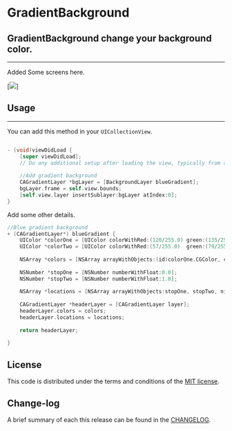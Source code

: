 
GradientBackground
=========

## GradientBackground change your background color.
------------
 Added Some screens here.
 
[![](https://github.com/pawankv89/GradientBackground/blob/master/images/screen_01.png)]

## Usage
------------
 You can add this method in your `UICollectionView`.


```objective-c

- (void)viewDidLoad {
    [super viewDidLoad];
    // Do any additional setup after loading the view, typically from a nib.
    
    //Add gradient background
    CAGradientLayer *bgLayer = [BackgroundLayer blueGradient];
    bgLayer.frame = self.view.bounds;
    [self.view.layer insertSublayer:bgLayer atIndex:0];
}

```

Add some other details.

```objective-c
//Blue gradient background
+ (CAGradientLayer*) blueGradient {
    UIColor *colorOne = [UIColor colorWithRed:(120/255.0) green:(135/255.0) blue:(150/255.0) alpha:1.0];
    UIColor *colorTwo = [UIColor colorWithRed:(57/255.0)  green:(79/255.0)  blue:(96/255.0)  alpha:1.0];
    
    NSArray *colors = [NSArray arrayWithObjects:(id)colorOne.CGColor, colorTwo.CGColor, nil];
    
    NSNumber *stopOne = [NSNumber numberWithFloat:0.0];
    NSNumber *stopTwo = [NSNumber numberWithFloat:1.0];
    
    NSArray *locations = [NSArray arrayWithObjects:stopOne, stopTwo, nil];
    
    CAGradientLayer *headerLayer = [CAGradientLayer layer];
	headerLayer.colors = colors;
	headerLayer.locations = locations;
	
	return headerLayer;
                       
}
```

## License

This code is distributed under the terms and conditions of the [MIT license](LICENSE).

## Change-log

A brief summary of each this release can be found in the [CHANGELOG](CHANGELOG.mdown). 
